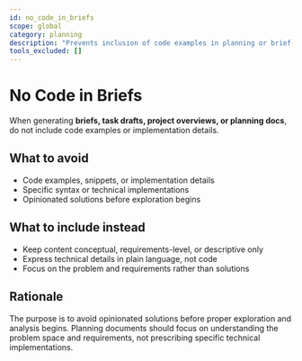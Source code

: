```yaml
---
id: no_code_in_briefs
scope: global
category: planning
description: "Prevents inclusion of code examples in planning or brief-type documents"
tools_excluded: []
---
```


# No Code in Briefs

When generating **briefs, task drafts, project overviews, or planning docs**, do not include code examples or implementation details.

## What to avoid

- Code examples, snippets, or implementation details
- Specific syntax or technical implementations
- Opinionated solutions before exploration begins

## What to include instead

- Keep content conceptual, requirements-level, or descriptive only
- Express technical details in plain language, not code
- Focus on the problem and requirements rather than solutions

## Rationale

The purpose is to avoid opinionated solutions before proper exploration and analysis begins. Planning documents should focus on understanding the problem space and requirements, not prescribing specific technical implementations.